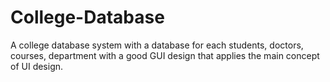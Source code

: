 # College-Database
A college database system with a database for each students, doctors, courses, department with a good GUI design that applies the main concept of UI design.
